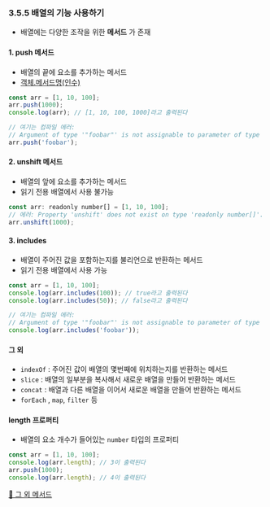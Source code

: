 ### 3.5.5 배열의 기능 사용하기

- 배열에는 다양한 조작을 위한 <b>메서드</b> 가 존재

#### 1. push 메서드

- 배열의 끝에 요소를 추가하는 메서드
- <u>객체.메서드명(인수)</u>

```js
const arr = [1, 10, 100];
arr.push(1000);
console.log(arr); // [1, 10, 100, 1000]라고 출력된다

// 여기는 컴파일 에러:
// Argument of type '"foobar"' is not assignable to parameter of type 'number'.
arr.push('foobar');
```

#### 2. unshift 메서드

- 배열의 앞에 요소를 추가하는 메서드
- 읽기 전용 배열에서 사용 불가능

```js
const arr: readonly number[] = [1, 10, 100];
// 에러: Property 'unshift' does not exist on type 'readonly number[]'.
arr.unshift(1000);
```

#### 3. includes

- 배열이 주어진 값을 포함하는지를 불리언으로 반환하는 메서드
- 읽기 전용 배열에서 사용 가능

```js
const arr = [1, 10, 100];
console.log(arr.includes(100)); // true라고 출력된다
console.log(arr.includes(50)); // false라고 출력된다

// 여기는 컴파일 에러:
// Argument of type '"foobar"' is not assignable to parameter of type 'number'.
console.log(arr.includes('foobar'));
```

#### 그 외

- `indexOf` : 주어진 값이 배열의 몇번째에 위치하는지를 반환하는 메서드
- `slice` : 배열의 일부분을 복사해서 새로운 배열을 만들어 반환하는 메서드
- `concat` : 배열과 다른 배열을 이어서 새로운 배열을 만들어 반환하는 메서드
- `forEach` , `map`, `filter` 등

#### length 프로퍼티

- 배열의 요소 개수가 들어있는 `number` 타입의 프로퍼티

```js
const arr = [1, 10, 100];
console.log(arr.length); // 3이 출력된다
arr.push(1000);
console.log(arr.length); // 4이 출력된다
```

[🔗 그 외 메서드](https://developer.mozilla.org/ko/docs/Web/JavaScript/Reference/Global_Objects/Array/at)
